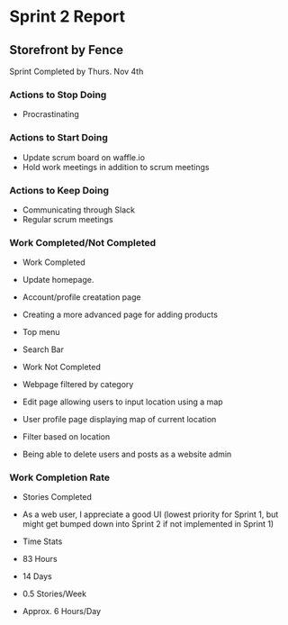 # Sprint 2 Report
## Storefront by Fence
Sprint Completed by Thurs. Nov 4th

### Actions to Stop Doing
* Procrastinating

### Actions to Start Doing
* Update scrum board on waffle.io
* Hold work meetings in addition to scrum meetings

### Actions to Keep Doing
* Communicating through Slack
* Regular scrum meetings

### Work Completed/Not Completed
* Work Completed
* Update homepage.
* Account/profile creatation page
* Creating a more advanced page for adding products
* Top menu
* Search Bar

* Work Not Completed
* Webpage filtered by category
* Edit page allowing users to input location using a map
* User profile page displaying map of current location
* Filter based on location
* Being able to delete users and posts as a website admin

### Work Completion Rate
* Stories Completed
* As a web user, I appreciate a good UI  (lowest priority for Sprint 1, but might get bumped down into Sprint 2 if not implemented in Sprint 1)

* Time Stats
* 83 Hours
* 14 Days
* 0.5 Stories/Week
* Approx. 6 Hours/Day
